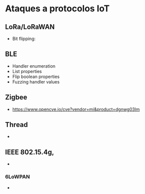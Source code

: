 # Ataques a protocolos IoT

## LoRa/LoRaWAN

- Bit flipping:

## BLE
- Handler enumeration
- List properties
- Flip boolean properties
- Fuzzing handler values

## Zigbee
- https://www.opencve.io/cve?vendor=mi&product=dgnwg03lm

## Thread
- 

## IEEE 802.15.4g,
-

### 6LoWPAN
- 
